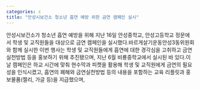 ```yaml
---
categories: c
title: "안성시보건소 청소년 흡연 예방 위한 금연 캠페인 실시"
---
```

안성시보건소가 청소년 흡연 예방을 위해 지난 16일 안성중학교, 안성고등학교 정문에서 학생 및 교직원들을 대상으로 금연 캠페인을 실시했다.바르게살기운동안성3동위원회와 함께 실시한 이번 행사는 학생 및 교직원들에게 흡연에 대한 경각심을 고취하고 금연실천방법 등을 홍보하기 위해 추진됐으며, 지난 6월 비룡중학교에서 실시된 바 있다.이날 캠페인은 하교 시간에 맞춰 현수막과 피켓을 활용해 학생 및 교직원에게 금연의 필요성을 인식시켰고, 흡연의 폐해와 금연실천방법 등의 내용을 포함하는 교육 리플릿과 홍보물품(젤리, 가글 등)을 지급했으며,